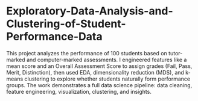 # Exploratory-Data-Analysis-and-Clustering-of-Student-Performance-Data
This project analyzes the performance of 100 students based on tutor-marked and computer-marked assessments. I engineered features like a mean score and an Overall Assessment Score to assign grades (Fail, Pass, Merit, Distinction), then used EDA, dimensionality reduction (MDS), and k-means clustering to explore whether students naturally form performance groups. The work demonstrates a full data science pipeline: data cleaning, feature engineering, visualization, clustering, and insights.
